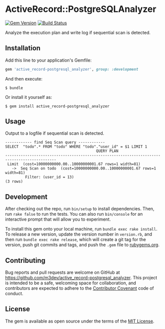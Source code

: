 # ActiveRecord::PostgreSQLAnalyzer

[![Gem Version](https://badge.fury.io/rb/active_record-postgresql_analyzer.svg)](https://badge.fury.io/rb/active_record-postgresql_analyzer)
[![Build Status](https://travis-ci.org/m3dev/active_record-postgresql_analyzer.svg)](https://travis-ci.org/m3dev/active_record-postgresql_analyzer)

Analyze the execution plan and write log if sequential scan is detected.

## Installation

Add this line to your application's Gemfile:

```ruby
gem 'active_record-postgresql_analyzer', group: :development
```

And then execute:

    $ bundle

Or install it yourself as:

    $ gem install active_record-postgresql_analyzer

## Usage

Output to a logfile if sequential scan is detected.

```console
------------ find Seq Scan query ------------
SELECT  "todo".* FROM "todo" WHERE "todo"."user_id" = $1 LIMIT 1
                                         QUERY PLAN
---------------------------------------------------------------------------------------------
 Limit  (cost=10000000000.00..10000000001.67 rows=1 width=81)
   ->  Seq Scan on todo  (cost=10000000000.00..10000000001.67 rows=1 width=81)
         Filter: (user_id = 13)
(3 rows)

```


## Development

After checking out the repo, run `bin/setup` to install dependencies. Then, run `rake false` to run the tests. You can also run `bin/console` for an interactive prompt that will allow you to experiment.

To install this gem onto your local machine, run `bundle exec rake install`. To release a new version, update the version number in `version.rb`, and then run `bundle exec rake release`, which will create a git tag for the version, push git commits and tags, and push the `.gem` file to [rubygems.org](https://rubygems.org).

## Contributing

Bug reports and pull requests are welcome on GitHub at https://github.com/m3dev/active_record-postgresql_analyzer. This project is intended to be a safe, welcoming space for collaboration, and contributors are expected to adhere to the [Contributor Covenant](http://contributor-covenant.org) code of conduct.


## License

The gem is available as open source under the terms of the [MIT License](http://opensource.org/licenses/MIT).

